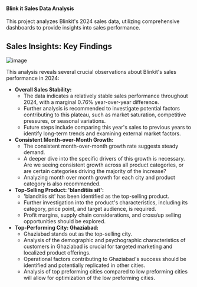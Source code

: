 #### Blink it Sales Data Analysis

This project analyzes Blinkit's 2024 sales data, utilizing comprehensive dashboards to provide insights into sales performance.

## Sales Insights: Key Findings

![image](https://github.com/user-attachments/assets/a8c07033-2633-47ad-82bb-8b25b83c2e3c)

This analysis reveals several crucial observations about Blinkit's sales performance in 2024:

* **Overall Sales Stability:**
    * The data indicates a relatively stable sales performance throughout 2024, with a marginal 0.76% year-over-year difference.
    * Further analysis is recommended to investigate potential factors contributing to this plateau, such as market saturation, competitive pressures, or seasonal variations.
    * Future steps include comparing this year's sales to previous years to identify long-term trends and examining external market factors.
* **Consistent Month-over-Month Growth:**
    * The consistent month-over-month growth rate suggests steady demand.
    * A deeper dive into the specific drivers of this growth is necessary. Are we seeing consistent growth across all product categories, or are certain categories driving the majority of the increase?
    * Analyzing month over month growth for each city and product category is also recommended.
* **Top-Selling Product: 'blanditiis sit':**
    * 'blanditiis sit' has been identified as the top-selling product.
    * Further investigation into the product's characteristics, including its category, price point, and target audience, is required.
    * Profit margins, supply chain considerations, and cross/up selling opportunities should be explored.
* **Top-Performing City: Ghaziabad:**
    * Ghaziabad stands out as the top-selling city.
    * Analysis of the demographic and psychographic characteristics of customers in Ghaziabad is crucial for targeted marketing and localized product offerings.
    * Operational factors contributing to Ghaziabad's success should be identified and potentially replicated in other cities.
    * Analysis of top preforming cities compared to low preforming cities will allow for optimization of the low preforming cities.

